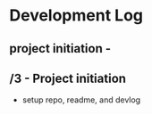# Development Log
## project initiation - 
## /3 - Project initiation
- setup repo, readme, and devlog
